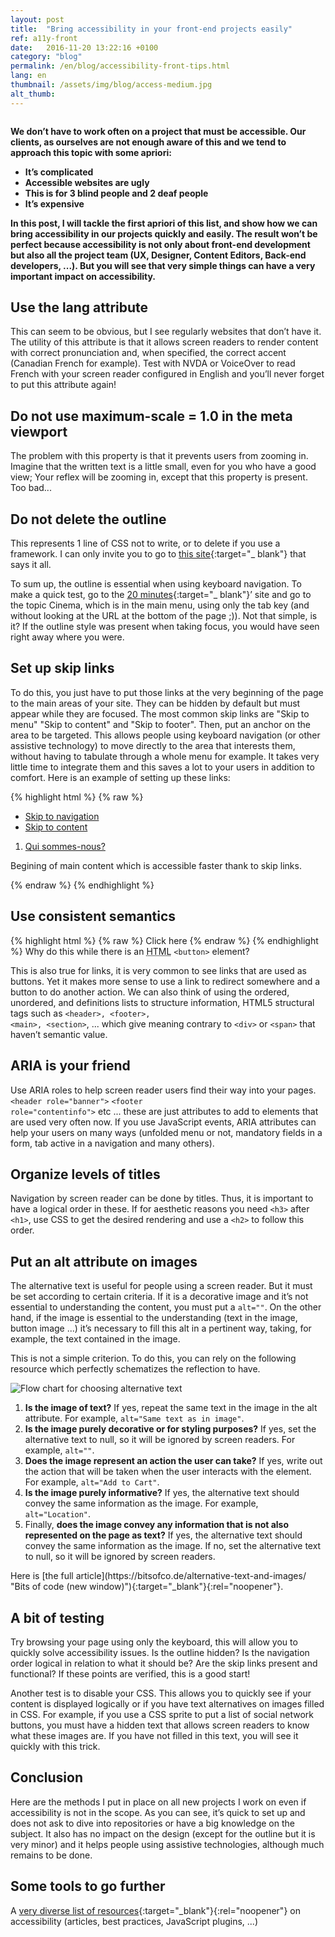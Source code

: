 ```yaml
---
layout: post
title:  "Bring accessibility in your front-end projects easily"
ref: a11y-front
date:   2016-11-20 13:22:16 +0100
category: "blog"
permalink: /en/blog/accessibility-front-tips.html
lang: en
thumbnail: /assets/img/blog/access-medium.jpg
alt_thumb: 
---
```


<img src="{{ site.baseurl }}/assets/img/blog/access.jpg" alt="" 
             srcset="{{ site.baseurl }}/assets/img/blog/access-medium.jpg 670w,
          {{ site.baseurl }}/assets/img/blog/access.jpg 1024w"
          sizes="(min-width:671px) 1024px"/> 

**We don’t have to work often on a project that must be accessible.
Our clients, as ourselves are not enough aware of this and we tend to approach this topic with some apriori:**

 * **It’s complicated**
 * **Accessible websites are ugly**
 * **This is for 3 blind people and 2 deaf people**
 * **It’s expensive**

**In this post, I will tackle the first apriori of this list, and show how we can bring accessibility in our projects quickly and easily. The result won’t be perfect because accessibility is not only about front-end development but also all the project team (UX, Designer, Content Editors, Back-end developers, ...). But you will see that very simple things can have a very important impact on accessibility.**

## Use the lang attribute
This can seem to be obvious, but I see regularly websites that don’t have it.
The utility of this attribute is that it allows screen readers to render content with correct pronunciation and, when specified, the correct accent (Canadian French for example). Test with NVDA or VoiceOver to read French with your screen reader configured in English and you’ll never forget to put this attribute again!

## Do not use maximum-scale = 1.0 in the meta viewport
The problem with this property is that it prevents users from zooming in. Imagine that the written text is a little small, even for you who have a good view; Your reflex will be zooming in, except that this property is present. Too bad...

## Do not delete the outline
This represents 1 line of CSS not to write, or to delete if you use a framework.
I can only invite you to go to [this site](http://www.outlinenone.com/ "Outline none (new window)"){:target="_ blank"} that says it all.

To sum up, the outline is essential when using keyboard navigation. To make a quick test, go to the [20 minutes](http://www.20min.ch/ro/ "20 minutes Switzerland (new window)"){:target="_ blank"}’ site and go to the topic Cinema, which is in the main menu, using only the tab key (and without looking at the URL at the bottom of the page ;)). Not that simple, is it? If the outline style was present when taking focus, you would have seen right away where you were.

## Set up skip links
To do this, you just have to put those links at the very beginning of the page to the main areas of your site. They can be hidden by default but must appear while they are focused. The most common skip links are "Skip to menu" "Skip to content" and "Skip to footer". Then, put an anchor on the area to be targeted. This allows people using keyboard navigation (or other assistive technology) to move directly to the area that interests them, without having to tabulate through a whole menu for example. It takes very little time to integrate them and this saves a lot to your users in addition to comfort.
Here is an example of setting up these links:

{% highlight html %}
{% raw %}
<ul class="skip_links">
    <li>
        <a href="#nav" class="a11y_hidden">Skip to navigation</a>
    </li>
    <li>
        <a href="#page" class="a11y_hidden">Skip to content</a>
    </li>
</ul>

<nav role="navigation" id="nav" tabindex="-1">
    <ol>
        <li>
            <a href="/">Qui sommes-nous?</a>
        </li>
    </ol>
</nav>

<main role="main" id="page" tabindex="-1">
    <p>
        Begining of main content which is accessible faster thank to skip links.
    </p>
</main>
{% endraw %}
{% endhighlight %}

## Use consistent semantics
{% highlight html %}
{% raw %}
<span onclick="btnFunction();" class="btn btn-primary">Click here</span>
{% endraw %}
{% endhighlight %}
Why do this while there is an <abbr title="HyperText Markup Language">HTML</abbr> <code>&lt;button&gt;</code> element?

This is also true for links, it is very common to see links that are used as buttons. Yet it makes more sense to use a link to redirect somewhere and a button to do another action.
We can also think of using the ordered, unordered, and definitions lists to structure information, HTML5 structural tags such as <code>&lt;header&gt;, &lt;footer&gt;, &lt;main&gt;, &lt;section&gt;</code>, ... which give meaning contrary to <code>&lt;div&gt;</code> or <code>&lt;span&gt;</code> that haven’t semantic value.

## ARIA is your friend
Use ARIA roles to help screen reader users find their way into your pages.
<code>&lt;header role="banner"&gt;</code> <code><footer role="contentinfo"&gt;</code> etc ... these are just attributes to add to elements that are used very often now.
If you use JavaScript events, ARIA attributes can help your users on many ways (unfolded menu or not, mandatory fields in a form, tab active in a navigation and many others).

## Organize levels of titles
Navigation by screen reader can be done by titles. Thus, it is important to have a logical order in these. If for aesthetic reasons you need <code>&lt;h3&gt;</code> after <code>&lt;h1&gt;</code>, use CSS to get the desired rendering and use a <code>&lt;h2&gt;</code> to follow this order.

## Put an alt attribute on images
The alternative text is useful for people using a screen reader. But it must be set according to certain criteria. If it is a decorative image and it’s not essential to understanding the content, you must put a <code>alt=""</code>.
On the other hand, if the image is essential to the understanding (text in the image, button image ...) it’s necessary to fill this alt in a pertinent way, taking, for example, the text contained in the image.

This is not a simple criterion. To do this, you can rely on the following resource which perfectly schematizes the reflection to have.

<img src="{{ site.baseurl }}/assets/img/blog/the-alt-cheatsheet.png" alt="Flow chart for choosing alternative text" aria-labelledby="description"/>
<ol id="description" class="a11y_hidden">  
    <li><strong>Is the image of text?</strong> If yes, repeat the same text in the image in the alt attribute. For example, <code>alt="Same text as in image"</code>.</li>
    <li><strong>Is the image purely decorative or for styling purposes?</strong>  If yes, set the alternative text to null, so it will be ignored by screen readers. For example, <code>alt=""</code>.</li>
    <li><strong>Does the image represent an action the user can take?</strong>  If yes, write out the action that will be taken when the user interacts with the element. For example, <code>alt="Add to Cart"</code>.</li>
    <li><strong>Is the image purely informative?</strong>  If yes, the alternative text should convey the same information as the image. For example, <code>alt="Location"</code>.</li>
    <li>Finally, <strong>does the image convey any information that is not also represented on the page as text?</strong>  If yes, the alternative text should convey the same information as the image. If no, set the alternative text to null, so it will be ignored by screen readers.</li>
</ol>
Here is [the full article](https://bitsofco.de/alternative-text-and-images/ "Bits of code (new window)"){:target="_blank"}{:rel="noopener"}.

## A bit of testing
Try browsing your page using only the keyboard, this will allow you to quickly solve accessibility issues. Is the outline hidden? Is the navigation order logical in relation to what it should be? Are the skip links present and functional? If these points are verified, this is a good start!

Another test is to disable your CSS. This allows you to quickly see if your content is displayed logically or if you have text alternatives on images filled in CSS.
For example, if you use a CSS sprite to put a list of social network buttons, you must have a hidden text that allows screen readers to know what these images are. If you have not filled in this text, you will see it quickly with this trick.

## Conclusion
Here are the methods I put in place on all new projects I work on even if accessibility is not in the scope. As you can see, it’s quick to set up and does not ask to dive into repositories or have a big knowledge on the subject. It also has no impact on the design (except for the outline but it is very minor) and it helps people using assistive technologies, although much remains to be done.

## Some tools to go further
A [very diverse list of resources](https://github.com/atalan/a11y-resources/blob/master/list-of-a11y-resources.md "Atalan’s Github (new window)"){:target="_blank"}{:rel="noopener"} on accessibility (articles, best practices, JavaScript plugins, ...)

